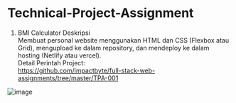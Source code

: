 # Technical-Project-Assignment
1. BMI Calculator
Deskripsi  
Membuat personal website menggunakan HTML dan CSS (Flexbox atau Grid), mengupload ke dalam repository, dan mendeploy ke dalam hosting (Netlify atau vercel).  
Detail Perintah Project:  
https://github.com/impactbyte/full-stack-web-assignments/tree/master/TPA-001  

![image](https://github.com/diahjunaidijr/Technical-Project-Assignment/assets/104714627/f0c400b2-a34e-4077-9ee0-a9851a1b1372)
